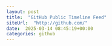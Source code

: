 ```yaml
---
layout: post
title:  "GitHub Public Timeline Feed"
siteUrl:  "http://github.com/"
date:  2025-03-14 08:45:19+00:00
categories: github
---
```

